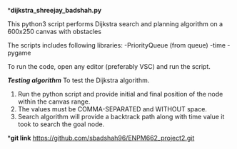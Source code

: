 ***dijkstra_shreejay_badshah.py**

This python3 script performs Dijkstra search and planning algorithm on a 600x250 canvas with obstacles

The scripts includes following libraries:
-PriorityQueue (from queue)
-time
-pygame

To run the code, open any editor (preferably VSC) and run the script.

***Testing algorithm***
To test the Dijkstra algorithm.
1. Run the python script and provide initial and final position of the node within the canvas range.
2. The values must be COMMA-SEPARATED and WITHOUT space.
3. Search algorithm will provide a backtrack path along with time value it took to search the goal node.

***git link**
https://github.com/sbadshah96/ENPM662_project2.git
